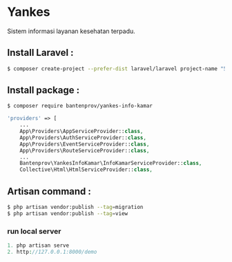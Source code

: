 # Yankes
Sistem informasi layanan kesehatan terpadu.

## Install Laravel :
```bash
$ composer create-project --prefer-dist laravel/laravel project-name "5.4.*"
```
## Install package :

```bash
$ composer require bantenprov/yankes-info-kamar
```

```php
'providers' => [
    ...
    App\Providers\AppServiceProvider::class,
    App\Providers\AuthServiceProvider::class,
    App\Providers\EventServiceProvider::class,
    App\Providers\RouteServiceProvider::class,
    ...
    Bantenprov\YankesInfoKamar\InfoKamarServiceProvider::class,
    Collective\Html\HtmlServiceProvider::class,
```
## Artisan command :

```bash
$ php artisan vendor:publish --tag=migration
$ php artisan vendor:publish --tag=view
```

### run local server 
```php
1. php artisan serve
2. http://127.0.0.1:8000/demo
```
